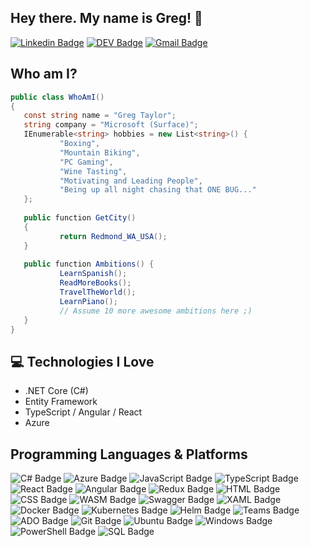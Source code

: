 
<h2> Hey there. My name is Greg! 👋</h2>

[![Linkedin Badge](https://img.shields.io/badge/-gregtaylorau-blue?style=for-the-badge&logo=Linkedin&logoColor=white&link=https://www.linkedin.com/in/gregtaylorau)](https://www.linkedin.com/in/gregtaylorau) [![DEV Badge](https://img.shields.io/badge/-gtdownunder-7FBC00?style=for-the-badge&logo=Dev.to&link=https://dev.to/gtdownunder)](https://dev.to/gtdownunder) [![Gmail Badge](https://img.shields.io/badge/-gregtaylor926-c14438?style=for-the-badge&logo=Gmail&logoColor=white&link=mailto:gregtaylor926@gmail.com)](mailto:gregtaylor926@gmail.com)


 ## Who am I?
 ```csharp
public class WhoAmI() 
{
	const string name = "Greg Taylor";
	string company = "Microsoft (Surface)";
	IEnumerable<string> hobbies = new List<string>() {
			"Boxing",
			"Mountain Biking",
			"PC Gaming",
			"Wine Tasting",
			"Motivating and Leading People",
			"Being up all night chasing that ONE BUG..."
	};
	
	public function GetCity()
	{
			return Redmond_WA_USA();
	}
	
	public function Ambitions() {
			LearnSpanish();
			ReadMoreBooks();
			TravelTheWorld();
			LearnPiano();
			// Assume 10 more awesome ambitions here ;)
	}
}
 ```

## :computer: Technologies I Love
* .NET Core (C#)
* Entity Framework
* TypeScript / Angular / React
*  Azure

## Programming Languages & Platforms
 ![C# Badge](https://img.shields.io/badge/C%23-5C2D91?style=for-the-badge&logo=.net) ![Azure Badge](https://img.shields.io/badge/Azure-0089D6?style=for-the-badge&logo=microsoft-azure&logoColor=white) ![JavaScript Badge](https://img.shields.io/badge/JavaScript-yellow?style=for-the-badge&logo=javascript&logoColor=white) ![TypeScript Badge](https://img.shields.io/badge/TypeScript-007ACC?style=for-the-badge&logo=typescript)  ![React Badge](https://img.shields.io/badge/REACTJS-24CBF9?style=for-the-badge&logo=react&logoColor=black)  ![Angular Badge](https://img.shields.io/badge/Angular-DD0031?style=for-the-badge&logo=angular) ![Redux Badge](https://img.shields.io/badge/Redux-764ABC?style=for-the-badge&logo=redux)  ![HTML Badge](https://img.shields.io/badge/HTML-E34F26?style=for-the-badge&logo=html5&logoColor=white)  ![CSS Badge](https://img.shields.io/badge/CSS-1572B6?style=for-the-badge&logo=css3) ![WASM Badge](https://img.shields.io/badge/WebAssembly-654FF0?style=for-the-badge&logo=webassembly&logoColor=white) ![Swagger Badge](https://img.shields.io/badge/Swagger-6ACC14?style=for-the-badge&logo=swagger&logoColor=black) ![XAML Badge](https://img.shields.io/badge/XAML-0C54C2?style=for-the-badge&logo=xaml) ![Docker Badge](https://img.shields.io/badge/Docker-2496ED?style=for-the-badge&logo=docker&logoColor=white) ![Kubernetes Badge](https://img.shields.io/badge/Kubernetes-326CE5?style=for-the-badge&logo=kubernetes&logoColor=white) ![Helm Badge](https://img.shields.io/badge/Helm-277A9F?style=for-the-badge&logo=helm) ![Teams Badge](https://img.shields.io/badge/Teams-6264A7?style=for-the-badge&logo=microsoft-teams&logoColor=white) ![ADO Badge](https://img.shields.io/badge/Azure%20Devops-0078D7?style=for-the-badge&logo=azure-devops) ![Git Badge](https://img.shields.io/badge/Git-F05032?style=for-the-badge&logo=git&logoColor=white) ![Ubuntu Badge](https://img.shields.io/badge/Ubuntu-E95420?style=for-the-badge&logo=ubuntu&logoColor=white) ![Windows Badge](https://img.shields.io/badge/Windows-0078D6?style=for-the-badge&logo=windows) ![PowerShell Badge](https://img.shields.io/badge/Powershell-5391FE?style=for-the-badge&logo=powershell&logoColor=white)
 ![SQL Badge](https://img.shields.io/badge/SQL-CC2927?style=for-the-badge&logo=microsoft-sql-server&logoColor=white)
